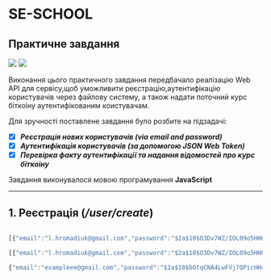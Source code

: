 # SE-SCHOOL
## Практичне завдання

![](https://img.shields.io/badge/Node.js-43853D?style=for-the-badge&logo=node.js&logoColor=white) 
![](https://img.shields.io/badge/Express.js-404D59?style=for-the-badge)


Виконання цього практичного завдання передбачало реалізацію Web API для сервісу,щоб уможливити реєстрацію,аутентифікацію користувачів через файлову систему, а також надати поточний курс біткоіну аутентифікованим коистувачам.

Для зручності поставлене завдання було розбите на підзадачі:
- [X] ***Реєстрація нових користувачів (via email and password)***
- [X] ***Аутентифікація користувачів (за допомогою JSON Web Token)***
- [X] ***Перевірка факту аутентифікації та надання відомостей про курс біткоіну***
  
Завдання виконувалося мовою програмування **JavaScript**
  _____
## 1. Реєстрація (*/user/create*)




![]()













```javascript
[{"email":"l.hromadiuk@gmail.com","password":"$2a$10$O3Dv7WZ/IOL09o5HHOjQkeOCVrkomMEU8ybQeV3uRmku0QLPN4.Yi"}]
```








```javascript
[{"email":"l.hromadiuk@gmail.com","password":"$2a$10$O3Dv7WZ/IOL09o5HHOjQkeOCVrkomMEU8ybQeV3uRmku0QLPN4.Yi"},

{"email":"exampleee@gmail.com","password":"$2a$10$bOtqCNA4LwFVj7QPicHHd.5aPTu8oKY5eAhmLs1QWiEU.j7Ndimd."}]
```